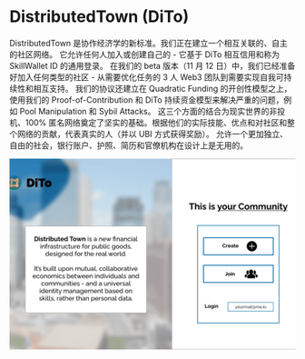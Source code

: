 # DistributedTown (DiTo)

DistributedTown 是协作经济学的新标准。我们正在建立一个相互关联的、自主的社区网络。
它允许任何人加入或创建自己的 - 它基于 DiTo 相互信用和称为 SkillWallet ID 的通用登录。
在我们的 beta 版本（11 月 12 日）中，我们已经准备好加入任何类型的社区 - 从需要优化任务的 3 人 Web3 团队到需要实现自我可持续性和相互支持。
我们的协议还建立在 Quadratic Funding 的开创性模型之上，使用我们的 Proof-of-Contribution 和 DiTo 持续资金模型来解决严重的问题，例如 Pool Manipulation 和 Sybil Attacks。
这三个方面的结合为现实世界的非投机、100% 匿名网络奠定了坚实的基础。根据他们的实际技能、优点和对社区和整个网络的贡献，代表真实的人（并以 UBI 方式获得奖励）。
允许一个更加独立、自由的社会，银行账户、护照、简历和官僚机构在设计上是无用的。

![distributedtowndito-dapp-social-matic-image1_0216409e3d58658e248d623335746dd6](distributedtowndito-dapp-social-matic-image1_0216409e3d58658e248d623335746dd6.png)
